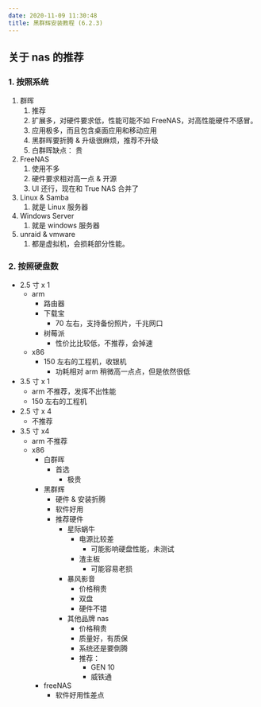 ```yaml
---
date: 2020-11-09 11:30:48
title: 黑群辉安装教程 (6.2.3)
---
```




## 关于 nas 的推荐

### 1. 按照系统

1. 群晖
   1. 推荐
   2. 扩展多，对硬件要求低，性能可能不如 FreeNAS，对高性能硬件不感冒。
   3. 应用极多，而且包含桌面应用和移动应用
   4. 黑群晖要折腾 & 升级很麻烦，推荐不升级
   5. 白群晖缺点： 贵
2. FreeNAS
   1. 使用不多
   2. 硬件要求相对高一点 & 开源
   3. UI 还行，现在和 True NAS 合并了
3. Linux & Samba
   1. 就是 Linux 服务器
4. Windows Server
   1. 就是 windows 服务器
5. unraid & vmware
   1. 都是虚拟机，会损耗部分性能。

### 2. 按照硬盘数

* 2.5 寸 x 1
  * arm
    * 路由器
    * 下载宝
      * 70 左右，支持备份照片，千兆网口
    * 树莓派
      * 性价比比较低，不推荐，会掉速
  * x86
    * 150 左右的工程机，收银机
      * 功耗相对 arm 稍微高一点点，但是依然很低
* 3.5 寸 x 1
  * arm 不推荐，发挥不出性能
  * 150 左右的工程机
* 2.5 寸 x 4
  * 不推荐
* 3.5 寸 x4
  * arm 不推荐
  * x86
    * 白群晖
      * 首选
        * 极贵
    * 黑群辉
      * 硬件 & 安装折腾
      * 软件好用
      * 推荐硬件
        * 星际蜗牛
          * 电源比较差
            * 可能影响硬盘性能，未测试
          * 渣主板
            * 可能容易老损
        * 暴风影音
          * 价格稍贵
          * 双盘
          * 硬件不错
        * 其他品牌 nas
          * 价格稍贵
          * 质量好，有质保
          * 系统还是要倒腾
          * 推荐：
            * GEN 10
            * 威铁通
    * freeNAS
      * 软件好用性差点